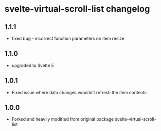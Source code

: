 # svelte-virtual-scroll-list changelog

## 1.1.1

- fixed bug - incorrect function parameters on item resize

## 1.1.0

- upgraded to Svelte 5

## 1.0.1

- Fixed issue where data changes wouldn't refresh the item contents

## 1.0.0

- Forked and heavily modified from original package svelte-virtual-scroll-list